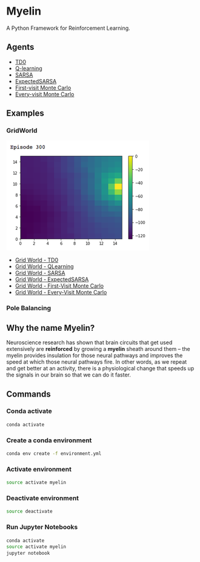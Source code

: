 # Myelin

A Python Framework for Reinforcement Learning.

## Agents

- [TD0](https://github.com/davidrobles/myelin/blob/master/myelin/agents/td0.py)
- [Q-learning](https://github.com/davidrobles/myelin/blob/master/myelin/agents/qlearning.py)
- [SARSA](https://github.com/davidrobles/myelin/blob/master/myelin/agents/sarsa.py)
- [ExpectedSARSA](https://github.com/davidrobles/myelin/blob/master/myelin/agents/expected_sarsa.py)
- [First-visit Monte Carlo](https://github.com/davidrobles/myelin/blob/master/myelin/agents/first_visit_mc.py)
- [Every-visit Monte Carlo](https://github.com/davidrobles/myelin/blob/master/myelin/agents/every_visit_mc.py)

## Examples

### GridWorld

![Monte Carlo PI Demo](images/gridworld.png "Monte Carlo PI Demo")

- [Grid World - TD0](https://github.com/davidrobles/myelin/blob/master/examples/grid_world_td0.ipynb)
- [Grid World - QLearning](https://github.com/davidrobles/myelin/blob/master/examples/grid_world_qlearning.ipynb)
- [Grid World - SARSA](https://github.com/davidrobles/myelin/blob/master/examples/grid_world_sarsa.ipynb)
- [Grid World - ExpectedSARSA](https://github.com/davidrobles/myelin/blob/master/examples/grid_world_expected_sarsa.ipynb)
- [Grid World - First-Visit Monte Carlo](https://github.com/davidrobles/myelin/blob/master/examples/grid_world_first_visit_monte_carlo.ipynb)
- [Grid World - Every-Visit Monte Carlo](https://github.com/davidrobles/myelin/blob/master/examples/grid_world_every_visit_monte_carlo.ipynb)

### Pole Balancing

## Why the name Myelin?

Neuroscience research has shown that brain circuits that get used extensively are **reinforced** by growing
a **myelin** sheath around them – the myelin provides insulation for those neural pathways and improves
the speed at which those neural pathways fire. In other words, as we repeat and get better at an
activity, there is a physiological change that speeds up the signals in our brain so that we can do it
faster.

## Commands

### Conda activate

```bash
conda activate
```

### Create a conda environment
```bash
conda env create -f environment.yml
```

### Activate environment
```bash
source activate myelin
```

### Deactivate environment

```bash
source deactivate
```

### Run Jupyter Notebooks

```bash
conda activate
source activate myelin
jupyter notebook
```
